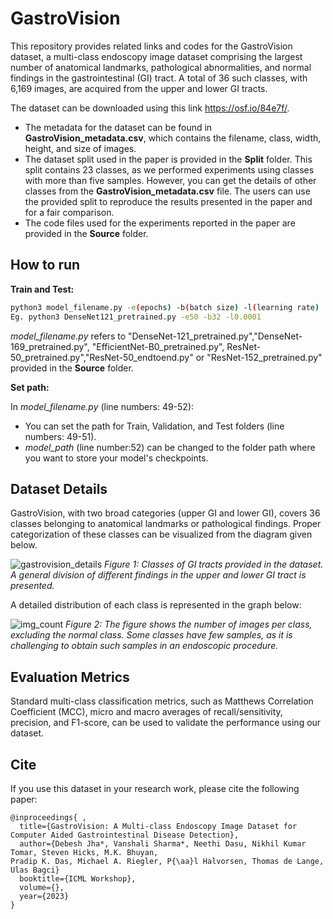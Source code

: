 # GastroVision
This repository provides related links and codes for the GastroVision dataset, a multi-class endoscopy image dataset comprising the largest number of anatomical landmarks, pathological abnormalities, and normal findings in the gastrointestinal (GI) tract. A total of 36 such classes, with 6,169 images, are acquired from the upper and lower GI tracts.

The dataset can be downloaded using this link <https://osf.io/84e7f/>.

- The metadata for the dataset can be found in **GastroVision_metadata.csv**, which contains the filename, class, width, height, and size of images.  
- The dataset split used in the paper is provided in the **Split** folder. This split contains 23 classes, as we performed experiments using classes with more than five samples. However, you can get the details of other classes from the **GastroVision_metadata.csv** file.  The users can use the provided split to reproduce the results presented in the paper and for a fair comparison.
- The code files used for the experiments reported in the paper are provided in the **Source** folder.

## How to run
**Train and Test:**
```sh
python3 model_filename.py -e(epochs) -b(batch size) -l(learning rate)
Eg. python3 DenseNet121_pretrained.py -e50 -b32 -l0.0001  
```
*model_filename.py* refers to "DenseNet-121_pretrained.py","DenseNet-169_pretrained.py", "EfficientNet-B0_pretrained.py", ResNet-50_pretrained.py","ResNet-50_endtoend.py" or "ResNet-152_pretrained.py" provided in the **Source** folder.

**Set path:**

In _model_filename.py_ (line numbers: 49-52):
- You can set the path for Train, Validation, and Test folders (line numbers: 49-51).
- *model_path* (line number:52) can be changed to the folder path where you want to store your model's checkpoints.

## Dataset Details
GastroVision, with two broad categories (upper GI and lower GI), covers 36 classes belonging to anatomical landmarks or pathological findings. Proper categorization of these classes can be visualized from the diagram given below.

![gastrovision_details](https://github.com/DebeshJha/GastroVision/assets/8026726/373c884e-c4a4-485e-9aeb-5b5c68fa7046)
*Figure 1: Classes of GI tracts provided in the dataset. A general division of  different findings in the upper and lower GI tract is presented.*

A detailed distribution of each class is represented in the graph below:

![img_count](https://github.com/DebeshJha/GastroVision/assets/8026726/228df469-3a88-4262-a957-17d467d4447e)
*Figure 2: The figure shows the number of images per class, excluding the normal class. Some classes have few samples, as it is challenging to obtain such samples in an endoscopic procedure.*

## Evaluation Metrics

Standard multi-class classification metrics, such as Matthews Correlation Coefficient (MCC), micro and macro averages of recall/sensitivity, precision, and F1-score, can be used to validate the performance using our dataset.

## Cite
If you use this dataset in your research work, please cite the following paper:
```
@inproceedings{ ,
  title={GastroVision: A Multi-class Endoscopy Image Dataset for Computer Aided Gastrointestinal Disease Detection},
  author={Debesh Jha*, Vanshali Sharma*, Neethi Dasu, Nikhil Kumar Tomar, Steven Hicks, M.K. Bhuyan,
Pradip K. Das, Michael A. Riegler, P{\aa}l Halvorsen, Thomas de Lange, Ulas Bagci}
  booktitle={ICML Workshop},
  volume={},
  year={2023}
}
```
